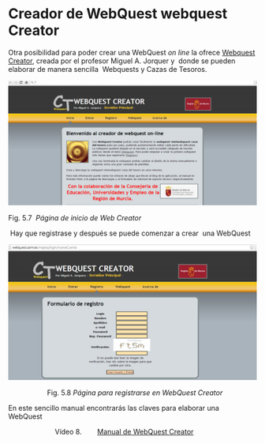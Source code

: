 # Creador de WebQuest webquest Creator

Otra posibilidad para poder crear una WebQuest _on line_ la ofrece [Webquest Creator](http://webquest.carm.es/ "Webquest Creator"), creada por el profesor Miguel A. Jorquer y  donde se pueden elaborar de manera sencilla  Webquests y Cazas de Tesoros.


![Página de inicio de WebQuest Creator](img/wq11.png "Página de inicio de WebQuest Creator")


Fig. 5.7  _Página de inicio de Web Creator_

 Hay que registrase y después se puede comenzar a crear  una WebQuest


![Para registrarse en WebQuest Creator](img/wq12.png "Para registrarse en WebQuest Creator")


                    Fig. 5.8 _Página para registrarse en WebQuest Creator_

En este sencillo manual encontrarás las claves para elaborar una WebQuest 

                        Vídeo 8.        [Manual de WebQuest Creator](http://www.scribd.com/doc/18970460 "View Manual Wct on Scribd")

